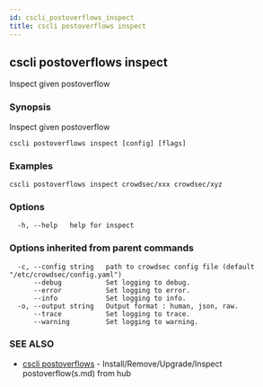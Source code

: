 ```yaml
---
id: cscli_postoverflows_inspect
title: cscli postoverflows inspect
---
```

## cscli postoverflows inspect

Inspect given postoverflow

### Synopsis

Inspect given postoverflow

```
cscli postoverflows inspect [config] [flags]
```

### Examples

```
cscli postoverflows inspect crowdsec/xxx crowdsec/xyz
```

### Options

```
  -h, --help   help for inspect
```

### Options inherited from parent commands

```
  -c, --config string   path to crowdsec config file (default "/etc/crowdsec/config.yaml")
      --debug           Set logging to debug.
      --error           Set logging to error.
      --info            Set logging to info.
  -o, --output string   Output format : human, json, raw.
      --trace           Set logging to trace.
      --warning         Set logging to warning.
```

### SEE ALSO

* [cscli postoverflows](/cscli/cscli_postoverflows)	 - Install/Remove/Upgrade/Inspect postoverflow(s.md) from hub

